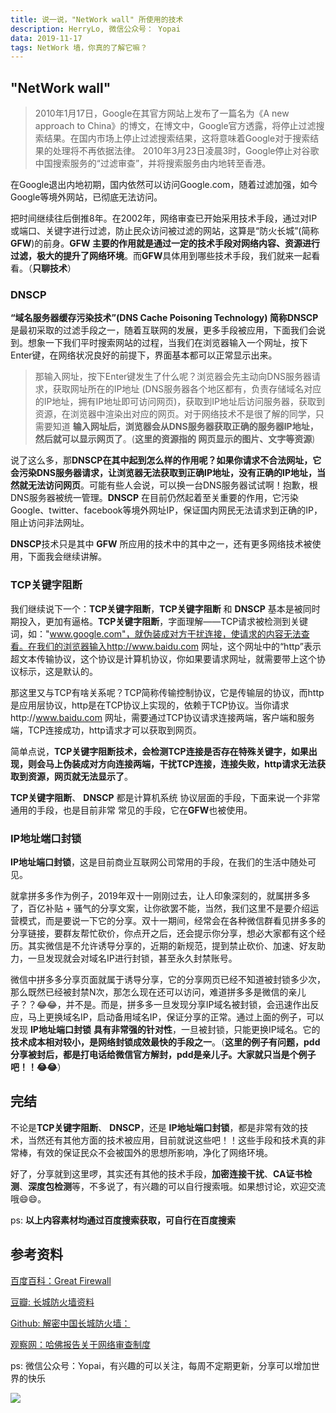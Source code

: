 ```yaml
---
title: 说一说，"NetWork wall" 所使用的技术
description: HerryLo, 微信公众号： Yopai
data: 2019-11-17
tags: NetWork 墙，你真的了解它嘛？
---
```


## "NetWork wall"

> 2010年1月17日，Google在其官方网站上发布了一篇名为《A new approach to China》的博文，在博文中，Google官方透露，将停止过滤搜索结果。在国内市场上停止过滤搜索结果，这将意味着Google对于搜索结果的处理将不再依据法律。
> 2010年3月23日凌晨3时，Google停止对谷歌中国搜索服务的“过滤审查”，并将搜索服务由内地转至香港。

在Google退出内地初期，国内依然可以访问Google.com，随着过滤加强，如今Google等境外网站，已彻底无法访问。

把时间继续往后倒推8年。在2002年，网络审查已开始采用技术手段，通过对IP或端口、关键字进行过滤，防止民众访问被过滤的网站，这算是“防火长城”(简称**GFW**)的前身。**GFW 主要的作用就是通过一定的技术手段对网络内容、资源进行过滤，极大的提升了网络环境**。而**GFW**具体用到哪些技术手段，我们就来一起看看。（**只聊技术**）

### DNSCP

**“域名服务器缓存污染技术”(DNS Cache Poisoning Technology) 简称DNSCP** 是最初采取的过滤手段之一，随着互联网的发展，更多手段被应用，下面我们会说到。想象一下我们平时搜索网站的过程，当我们在浏览器输入一个网址，按下Enter键，在网络状况良好的前提下，界面基本都可以正常显示出来。

> 那输入网址，按下Enter键发生了什么呢？浏览器会先主动向DNS服务器请求，获取网址所在的IP地址 (DNS服务器各个地区都有，负责存储域名对应的IP地址，拥有IP地址即可访问网页)，获取到IP地址后访问服务器，获取到资源，在浏览器中渲染出对应的网页。对于网络技术不是很了解的同学，只需要知道
**输入网址后，浏览器会从DNS服务器获取正确的服务器IP地址，然后就可以显示网页了**。(**这里的资源指的 网页显示的图片、文字等资源**)

说了这么多，那**DNSCP在其中起到怎么样的作用呢？如果你请求不合法网址，它会污染DNS服务器请求，让浏览器无法获取到正确IP地址，没有正确的IP地址，当然就无法访问网页**。可能有些人会说，可以换一台DNS服务器试试啊！抱歉，根DNS服务器被统一管理。**DNSCP** 在目前仍然起着至关重要的作用，它污染Google、twitter、facebook等境外网址IP，保证国内网民无法请求到正确的IP，阻止访问非法网址。

**DNSCP**技术只是其中 **GFW** 所应用的技术中的其中之一，还有更多网络技术被使用，下面我会继续讲解。

### TCP关键字阻断

我们继续说下一个：**TCP关键字阻断**，**TCP关键字阻断** 和 **DNSCP** 基本是被同时期投入，更加有逼格。**TCP关键字阻断**，字面理解——TCP请求被检测到关键词，如："www.google.com"，就伪装成对方干扰连接，使请求的内容无法查看。在我们的浏览器输入http://www.baidu.com 网址，这个网址中的“http”表示超文本传输协议，这个协议是计算机协议，你如果要请求网址，就需要带上这个协议标示，这是默认的。

那这里又与TCP有啥关系呢？TCP简称传输控制协议，它是传输层的协议，而http是应用层协议，http是在TCP协议上实现的，依赖于TCP协议。当你请求http://www.baidu.com 网址，需要通过TCP协议请求连接两端，客户端和服务端，TCP连接成功，http请求才可以获取到网页。

简单点说，**TCP关键字阻断技术，会检测TCP连接是否存在特殊关键字，如果出现，则会马上伪装成对方向连接两端，干扰TCP连接，连接失败，http请求无法获取到资源，网页就无法显示了**。

**TCP关键字阻断**、 **DNSCP** 都是计算机系统 协议层面的手段，下面来说一个非常通用的手段，也是目前非常 常见的手段，它在**GFW**也被使用。

### IP地址端口封锁

**IP地址端口封锁**，这是目前商业互联网公司常用的手段，在我们的生活中随处可见。

就拿拼多多作为例子，2019年双十一刚刚过去，让人印象深刻的，就属拼多多了，百亿补贴 + 骚气的分享文案，让你欲罢不能，当然，我们这里不是要介绍运营模式，而是要说一下它的分享。双十一期间，经常会在各种微信群看见拼多多的 分享链接，要群友帮忙砍价，你点开之后，还会提示你分享，想必大家都有这个经历。其实微信是不允许诱导分享的，近期的新规范，提到禁止砍价、加速、好友助力，一旦发现就会对域名IP进行封锁，甚至永久封禁账号。

微信中拼多多分享页面就属于诱导分享，它的分享网页已经不知道被封锁多少次，那么既然已经被封禁N次，那怎么现在还可以访问，难道拼多多是微信的亲儿子？？😂😂，并不是。而是，拼多多一旦发现分享IP域名被封锁，会迅速作出反应，马上更换域名IP，启动备用域名IP，保证分享的正常。通过上面的例子，可以发现 **IP地址端口封锁** **具有非常强的针对性**，一旦被封锁，只能更换IP域名。它的**技术成本相对较小，是网络封锁成效最快的手段之一**。（**这里的例子有问题，pdd分享被封后，都是打电话给微信官方解封，pdd是亲儿子。大家就只当是个例子吧！！😂😂**）

## 完结

不论是**TCP关键字阻断**、 **DNSCP**，还是 **IP地址端口封锁**，都是非常有效的技术，当然还有其他方面的技术被应用，目前就说这些吧！！这些手段和技术真的非常棒，有效的保证民众不会被国外的思想所影响，净化了网络环境。

好了，分享就到这里啰，其实还有其他的技术手段，**加密连接干扰**、**CA证书检测**、**深度包检测**等，不多说了，有兴趣的可以自行搜索哦。如果想讨论，欢迎交流哦😄😄。

ps: **以上内容素材均通过百度搜索获取，可自行在百度搜索**

## 参考资料

[百度百科：Great Firewall](https://baike.baidu.com/item/Great%20Firewall?fromtitle=%E9%98%B2%E7%81%AB%E9%95%BF%E5%9F%8E&fromid=17968000#reference-[2]-987882-wrap)

[豆瓣: 长城防火墙资料](https://www.douban.com/note/702674531/)

[Github: 解密中国长城防火墙：](https://github.com/ckjbug/Hacking/blob/master/Dark%20Web/What%20is%20GWF%3F.md)

[观察网：哈佛报告关于网络审查制度](https://www.guancha.cn/JinJiaLi/2013_10_24_180848.shtml)

ps: 微信公众号：Yopai，有兴趣的可以关注，每周不定期更新，分享可以增加世界的快乐

![](/webChat1.png)
